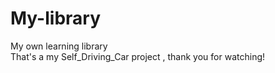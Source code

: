 # My-library
My own learning library\
That's a my Self_Driving_Car project , thank you for watching!
